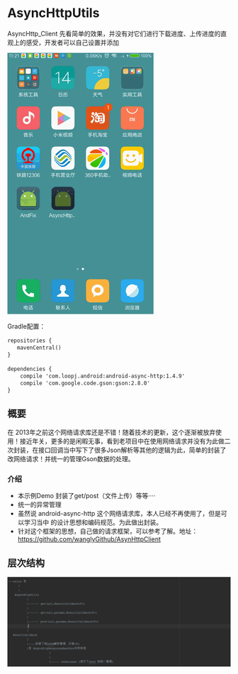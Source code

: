 # AsyncHttpUtils
AsyncHttp_Client
先看简单的效果，并没有对它们进行下载进度、上传进度的直观上的感受，开发者可以自己设置并添加

![](https://github.com/wanglyGithub/AsyncHttpUtils/blob/master/app/src/main/res/preview/test.gif)

Gradle配置：

	repositories {
	   mavenCentral()
	}

	dependencies {
	    compile 'com.loopj.android:android-async-http:1.4.9'
	    compile 'com.google.code.gson:gson:2.8.0'
	}

## 概要 ##

在 2013年之前这个网络请求库还是不错！随着技术的更新，这个逐渐被放弃使用！接近年关，更多的是闲暇无事，看到老项目中在使用网络请求并没有为此做二次封装，在接口回调当中写下了很多Json解析等其他的逻辑为此，简单的封装了改网络请求！并统一的管理Gson数据的处理。

### 介绍 ###
- 本示例Demo 封装了get/post（文件上传）等等····
- 统一的异常管理
- 虽然说 android-async-http 这个网络请求库，本人已经不再使用了，但是可以学习当中
的设计思想和编码规范。为此做出封装。
- 针对这个框架的思想，自己做的请求框架，可以参考了解。地址：https://github.com/wanglyGithub/AsynHttpClient

## 层次结构 ##

  ![](https://github.com/wanglyGithub/AsyncHttpUtils/blob/master/app/src/main/res/preview/cengci.png)